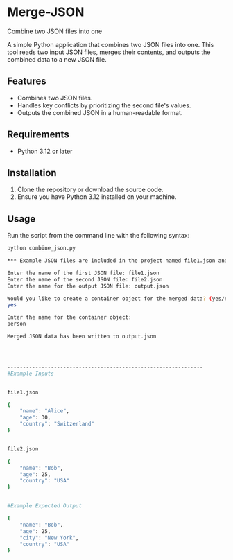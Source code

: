 # Merge-JSON
Combine two JSON files into one

A simple Python application that combines two JSON files into one. This tool reads two input JSON files, merges their contents, and outputs the combined data to a new JSON file.

## Features

- Combines two JSON files.
- Handles key conflicts by prioritizing the second file's values.
- Outputs the combined JSON in a human-readable format.

## Requirements

- Python 3.12 or later

## Installation

1. Clone the repository or download the source code.
2. Ensure you have Python 3.12 installed on your machine.

## Usage

Run the script from the command line with the following syntax:

```bash
python combine_json.py

*** Example JSON files are included in the project named file1.json and file2.json

Enter the name of the first JSON file: file1.json
Enter the name of the second JSON file: file2.json
Enter the name for the output JSON file: output.json

Would you like to create a container object for the merged data? (yes/no):
yes

Enter the name for the container object:
person

Merged JSON data has been written to output.json




---------------------------------------------------------------
#Example Inputs


file1.json

{
    "name": "Alice",
    "age": 30,
    "country": "Switzerland"
}


file2.json

{
    "name": "Bob",
    "age": 25,
    "country": "USA"
}


#Example Expected Output

{
    "name": "Bob",
    "age": 25,
    "city": "New York",
    "country": "USA"
}
